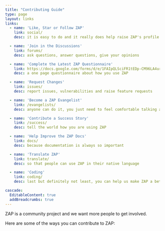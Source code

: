 ```yaml
---
title: "Contributing Guide"
type: page
layout: links
links:
  - name: 'Like, Star or Follow ZAP'
    link: social/
    desc: it is easy to do and it really does help raise ZAP's profile

  - name: 'Join in the Discussions'
    link: forums/
    desc: ask questions, answer questions, give your opinions

  - name: 'Complete the Latest ZAP Questionnaire'
    link: https://docs.google.com/forms/d/e/1FAIpQLSciFR1tEDp-CM96LA4urFxZ3UVdy_AQ8FAM-X__afmA0hfUkQ/viewform?usp=sf_link
    desc: a one page questionnaire about how you use ZAP

  - name: 'Request Changes'
    link: issues/
    desc: report issues, vulnerabilities and raise feature requests

  - name: 'Become a ZAP Evangelist'
    link: /evangelists/
    desc: anyone can do it, you just need to feel comfortable talking about ZAP

  - name: 'Contribute a Success Story'
    link: /success/
    desc: tell the world how you are using ZAP

  - name: 'Help Improve the ZAP Docs'
    link: docs/
    desc: because documentation is always so important

  - name: 'Translate ZAP'
    link: translate/
    desc: so that people can use ZAP in their native language

  - name: 'Coding'
    link: coding/
    desc: last but definitely not least, you can help us make ZAP a better tool

cascade:
  EditableContent: true
  addBreadcrumbs: true
---
```


ZAP is a community project and we want more people to get involved.

Here are some of the ways you can contribute to ZAP:
